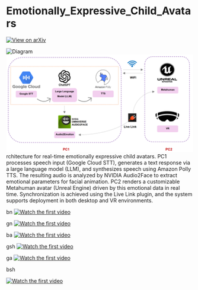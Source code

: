 # Emotionally_Expressive_Child_Avatars

[![View on arXiv](https://img.shields.io/badge/arXiv-2506.13477-red)](https://arxiv.org/abs/2506.13477)


![Diagram](assets/dev-pipeline.png)
![Diagram](assets/arch.png)
rchitecture for real-time emotionally expressive child avatars. PC1 processes speech input (Google Cloud
STT), generates a text response via a large language model (LLM), and synthesizes speech using Amazon Polly TTS.
The resulting audio is analyzed by NVIDIA Audio2Face to extract emotional parameters for facial animation. PC2
renders a customizable Metahuman avatar (Unreal Engine) driven by this emotional data in real time. Synchronization
is achieved using the Live Link plugin, and the system supports deployment in both desktop and VR environments.


bn
[![Watch the first video](https://img.youtube.com/vi/c1kzG0QLAeQ/0.jpg)](https://youtu.be/c1kzG0QLAeQ)

gn
[![Watch the first video](https://img.youtube.com/vi/m37s2LGMxEY/0.jpg)](https://youtu.be/m37s2LGMxEY)

ba
[![Watch the first video](https://img.youtube.com/vi/yDPRW7z9vgA/0.jpg)](https://youtu.be/yDPRW7z9vgA)

gsh
[![Watch the first video](https://img.youtube.com/vi/jgnOVcH5GnE/0.jpg)](https://youtu.be/jgnOVcH5GnE)

ga
[![Watch the first video](https://img.youtube.com/vi/z71hsrbcL_I/0.jpg)](https://youtu.be/z71hsrbcL_I)

bsh

[![Watch the first video](https://img.youtube.com/vi/rLX_293HqQA/0.jpg)](https://youtu.be/rLX_293HqQA)

